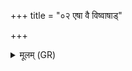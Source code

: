 +++
title = "०२ एषा वै विष्वाषाड्"

+++
<details><summary>मूलम् (GR)</summary>

एषा वै विष्वाषाड् ड्यौर् एवासौ ॥ +++(Bhatt. viṣvāṣā(ḍ)+)+++
</details>
